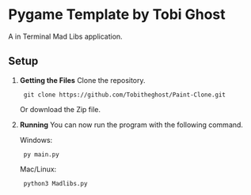 # Pygame Template by Tobi Ghost
A in Terminal Mad Libs application.

## Setup

1. **Getting the Files**
	Clone the repository.

        git clone https://github.com/Tobitheghost/Paint-Clone.git

	Or download the Zip file.

2. **Running**
    You can now run the program with the following command.

    Windows: 

        py main.py
    
    Mac/Linux: 

        python3 Madlibs.py